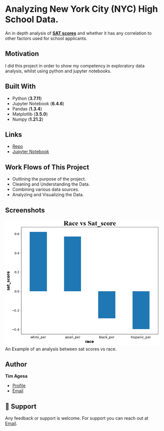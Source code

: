 
# Analyzing New York City (NYC) High School Data.

 An in depth analysis of [__SAT scores__](https://en.wikipedia.org/wiki/SAT) and whether it has any correlation to other factors used for school applicants.
 
## Motivation
I did this project in order to show my competency in exploratory data analysis, whilst using python and jupyter notebooks.
##  Built With
- Python (__3.7.11__)
- Jupyter Notebook (__6.4.6__)
- Pandas (__1.3.4__)
- Matplotlib (__3.5.0__)
- Numpy (__1.21.2__)
## Links
- [Repo](https://github.com/Tim-Agesa/analyzing-nyc-high-school-data "<analyzing-nyc-school-data> Repo")
- [Jupyter Notebook](https://github.com/Tim-Agesa/analyzing-nyc-high-school-data/blob/master/Analyzing_NYC_HighSchool_Data.ipynb)

## Work Flows of This Project

- Outlining the purpose of the project.
- Cleaning and Understanding the Data.
- Combining various data sources.
- Analyzing and Visualizing the Data.


## Screenshots
![alt text](data_image.png)
An Example of an analysis between sat scores vs race.

## Author

**Tim Agesa**

- [Profile](https://github.com/Tim-Agesa "@TimAgesa")
- [Email](mailto:agesatim@gmail.com?subject=Hi "Hi!")


## 🤝 Support

Any feedback or support is welcome. For support you can reach out at [Email](mailto:agesatim@gmail.com?subject=Hi "Hi!").

